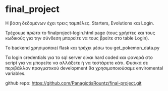 # final_project
Η βάση δεδομένων έχει τρεις ταμπέλες. Starters, Evolutions και Login.

Τρέχουμε πρώτα το finalproject-login.html page (τους χρήστες και τους κωδικούς 
για την σύνδεση μπορείτε να τους βρείτε στο table Login).

Το backend χρησιμοποιεί flask και τρέχει μέσω του get_pokemon_data.py

Τα login credentials για το sql server είναι hard coded και φανερά στο script
για να μπορείτε να αλλάξετε ή να τεστάρετε κάτι. Φυσικά σε περιβάλλον πραγματικού
development θα χρησιμοποιούσαμε enviromental variables.

github repo: https://github.com/PanagiotisRountz/final-project.git